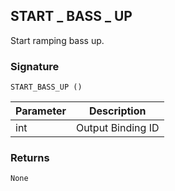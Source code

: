 ## START \_ BASS \_ UP

Start ramping bass up.


### Signature

`START_BASS_UP ()`


| Parameter | Description |
| --- | --- |
| int | Output Binding ID |


### Returns

`None`
